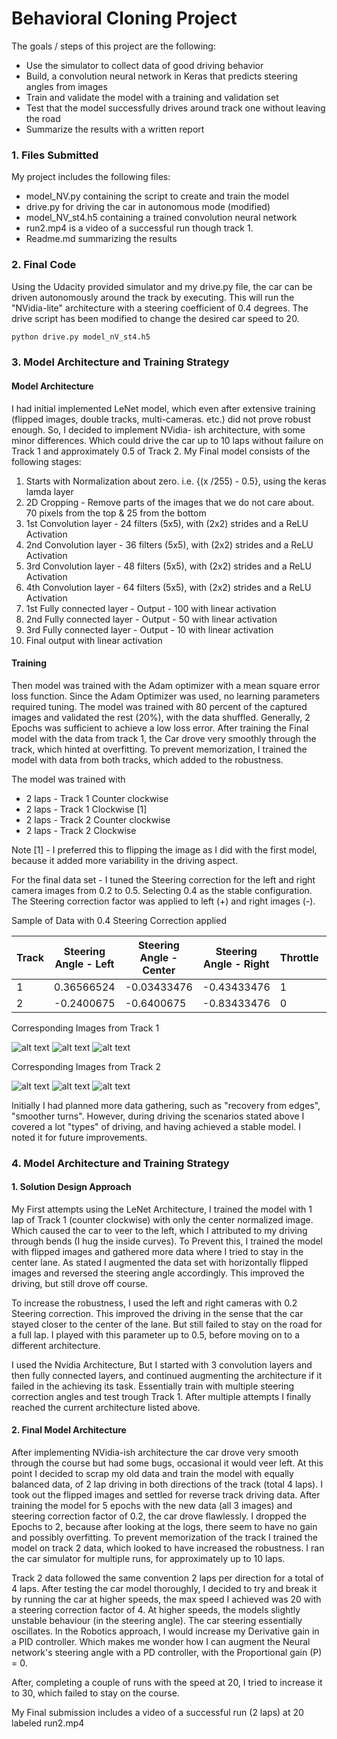 # **Behavioral Cloning Project**
The goals / steps of this project are the following:
* Use the simulator to collect data of good driving behavior
* Build, a convolution neural network in Keras that predicts steering angles from images
* Train and validate the model with a training and validation set
* Test that the model successfully drives around track one without leaving the road
* Summarize the results with a written report


[//]: # (Image References)

[image1]: ./images/center_2017_07_15_19_00_49_825.jpg "Track 1 - Center"
[image2]: ./images/left_2017_07_15_19_00_49_825.jpg "Track 1 - Left"
[image3]: ./images/right_2017_07_15_19_00_49_825.jpg "Track 1 - Right"
[image4]: ./images/center_2017_07_16_13_36_49_825.jpg "Track 2 - Center"
[image5]: ./images/left_2017_07_16_13_36_49_825.jpg "Track 2 - Left"
[image6]: ./images/right_2017_07_16_13_36_49_825.jpg "Track 2 - Right"


###  1. Files Submitted

My project includes the following files:
* model_NV.py containing the script to create and train the model
* drive.py for driving the car in autonomous mode (modified)
* model_NV_st4.h5 containing a trained convolution neural network 
* run2.mp4 is a video of a successful run though track 1. 
* Readme.md summarizing the results

### 2. Final Code 
Using the Udacity provided simulator and my drive.py file, the car can be driven autonomously around the track by executing. This 
will run the "NVidia-lite" architecture with a steering coefficient of 0.4 degrees.  The drive script has been modified to change the desired car speed to 20.

```sh
python drive.py model_nV_st4.h5
```

### 3. Model Architecture and Training Strategy

#### Model Architecture
I had initial implemented LeNet model, which even after extensive training (flipped images, double tracks, multi-cameras. etc.) did not prove robust enough. So, I decided to implement NVidia- ish architecture, with some minor differences. Which could drive the car up to 
10 laps without failure on Track 1 and approximately 0.5 of Track 2. 
My Final model consists of the following stages:

1. Starts with Normalization about zero. i.e. {(x /255) - 0.5}, using the keras lamda layer
2. 2D Cropping - Remove parts of the images that we do not care about. 70 pixels from the top & 25 from the bottom
3. 1st Convolution layer - 24 filters (5x5), with (2x2) strides and a ReLU Activation  
4. 2nd Convolution layer - 36 filters (5x5), with (2x2) strides and a ReLU Activation
5. 3rd Convolution layer - 48 filters (5x5), with (2x2) strides and a ReLU Activation 
6. 4th Convolution layer - 64 filters (5x5), with (2x2) strides and a ReLU Activation
7. 1st Fully connected layer - Output - 100 with linear activation 
8. 2nd Fully connected layer - Output - 50 with linear activation
9. 3rd Fully connected layer - Output - 10 with linear activation
10. Final output with linear activation

#### Training 
Then model was trained with the Adam optimizer with a mean square error loss function. Since the Adam Optimizer was used, no learning parameters required tuning.
The model was trained with 80 percent of the captured images and validated the rest (20%), with the data shuffled. Generally, 2 Epochs was sufficient to achieve a low loss error.
After training the Final model with the data from track 1, the Car drove very smoothly through the track, which hinted at overfitting. To prevent memorization, I trained the model with data from both tracks, which added to the robustness.

The model was trained with 
* 2 laps - Track 1 Counter clockwise
* 2 laps - Track 1 Clockwise [1]
* 2 laps - Track 2 Counter clockwise
* 2 laps - Track 2 Clockwise

Note [1] - I preferred this to flipping the image as I did with the first model, because it added more variability in the driving aspect.

For the final data set - I tuned the Steering correction for the left and right camera images from 0.2 to 0.5. Selecting 0.4 as the stable configuration. The Steering correction factor was applied to left (+) and right images (-). 

Sample of Data with 0.4 Steering Correction applied 

Track |Steering Angle - Left | Steering Angle - Center | Steering Angle - Right | Throttle | Brake | Speed
------------ | ------------ | ------------- | ------------ | ------------- | ------------ | -------------
1 | 0.36566524 | -0.03433476 | -0.43433476 | 1 | 0 | 30.19081
2 | -0.2400675 | -0.6400675 | -0.83433476 | 0 | 0 | 28.63895

Corresponding Images from Track 1 

![alt text][image1]
![alt text][image2]
![alt text][image3]

Corresponding Images from Track 2

![alt text][image3]
![alt text][image4]
![alt text][image5]

Initially I had planned more data gathering, such as "recovery from edges", "smoother turns". However, during driving the scenarios stated above I covered a lot "types" of driving, and having achieved a stable model. I noted it for future improvements.


### 4. Model Architecture and Training Strategy

#### 1. Solution Design Approach

My First attempts using the LeNet Architecture, I trained the model with 1 lap of Track 1 (counter clockwise) with only the center normalized image. Which caused the car to veer to the left, which I attributed to my driving through bends (I hug the inside curves). To Prevent this, I trained the model with flipped images and gathered more data where I tried to stay in the center lane. As stated I augmented the data set with horizontally flipped images and reversed the steering angle accordingly.  This improved the driving, but still drove off course. 

To increase the robustness, I used the left and right cameras with 0.2 Steering correction. This improved the driving in the sense that the car stayed closer to the center of the lane. But still failed to stay on the road for a full lap. I played with this parameter up to 0.5, before moving on to a different architecture. 

I used the Nvidia Architecture, But I started with 3 convolution layers and then fully connected layers, and continued augmenting the architecture if it failed in the achieving its task.  Essentially train with multiple steering correction angles and test trough Track 1.  After multiple attempts I finally reached the current architecture listed above.

#### 2. Final Model Architecture

After implementing NVidia-ish architecture the car drove very smooth through the course but had some bugs, occasional it would veer left.  At this point I decided to scrap my old data and train the model with equally balanced data, of 2 lap driving in both directions of the track (total 4 laps). I took out the flipped images and settled for reverse track driving data.  After training the model for 5 epochs with the new data (all 3 images) and steering correction factor of 0.2, the car drove flawlessly. I dropped the Epochs to 2, because after looking at the logs, there seem to have no gain and possibly overfitting. To prevent memorization of the track I trained the model on track 2 data, which looked to have increased the robustness. I ran the car simulator for multiple runs, for approximately up to 10 laps. 

Track 2 data followed the same convention 2 laps per direction for a total of 4 laps. After testing the car model thoroughly, I decided to try and break it by running the car at higher speeds, the max speed I achieved was 20 with a steering correction factor of 4. At higher speeds, the models slightly unstable behaviour (in the steering angle). The car steering essentially oscillates. In the Robotics approach, I would increase my Derivative gain in a PID controller. Which makes me wonder how I can augment the Neural network's steering angle with a PD controller, with the Proportional gain (P) = 0. 

After, completing a couple of runs with the speed at 20, I tried to increase it to 30, which failed to stay on the course. 

My Final submission includes a video of a successful run (2 laps) at 20 labeled run2.mp4

